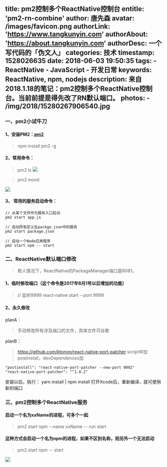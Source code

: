 title: pm2控制多个ReactNative控制台
entitle: 'pm2-rn-combine'
author: 唐先森
avatar: /images/favicon.png
authorLink: 'https://www.tangkunyin.com'
authorAbout: 'https://about.tangkunyin.com'
authorDesc: 一个写代码的「伪文人」
categories: 技术
timestamp: 1528026635
date: 2018-06-03 19:50:35
tags:
    - ReactNative
    - JavaScript
    - 开发日常
keywords: ReactNative, npm, nodejs
description: 来自2018.1.18的笔记：pm2控制多个ReactNative控制台。当前前提是得先改了RN默认端口。
photos:
    - /img/2018/15280267906540.jpg
---

### 一、pm2小试牛刀

#### 1、安装PM2：[pm2](https://github.com/Unitech/pm2)
> npm install pm2 -g

#### 2、常用命令：
> pm2 ls
![](/img/2018/15280267906540.jpg)

> pm2 monit

![](/img/2018/15280268329791.jpg)

#### 3、 常用的服务启动命令：
```
// 从某个文件作为服务入口启动
pm2 start app.js
​
// 启动所有定义在packge.json中的服务
pm2 start package.json
​
// 启动一个Node应用程序
pm2 start npm -- start
```

### 二、ReactNative默认端口修改

> 默人情况下，ReactNative的PackageManager端口是8081。

#### 1、临时修改端口（这个命令是2017年8月1号以后增加的功能）
> // 监听9999
> react-native start --port 9999

#### 2、永久修改

planA：
> 手动修改所有涉及端口的文件，具体文件可谷歌

planB：

> https://github.com/ktonon/react-native-port-patcher
> script中加postinstall，devDependences加

```
"postinstall": "react-native-port-patcher --new-port 9092"
"react-native-port-patcher": "^1.0.2"
```

安装以后，执行： yarn install | npm install 
打开Xcode后，重新编译，就可使用新的端口

### 三、pm2控制多个ReactNative服务

#### 启动一个名为xxName的进程，可多个一起
> pm2 start npm --name xxName -- run start
​
#### 这种方式会启动一个名为npm的进程，如果不区别名称，则另外一个无法启动
> pm2 start npm -- start


![](/img/2018/15280271298874.jpg)


